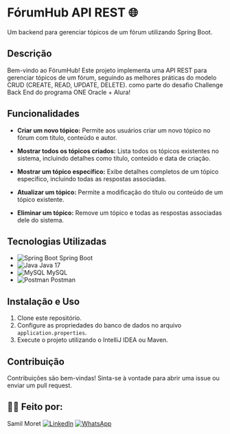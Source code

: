 #  FórumHub API REST 🌐

Um backend para gerenciar tópicos de um fórum utilizando Spring Boot.

## Descrição
Bem-vindo ao FórumHub! Este projeto implementa uma API REST para gerenciar tópicos de um fórum, seguindo as melhores práticas do modelo CRUD (CREATE, READ, UPDATE, DELETE).
como parte do desafio Challenge Back End do programa ONE Oracle + Alura!

## Funcionalidades
- **Criar um novo tópico:** Permite aos usuários criar um novo tópico no fórum com título, conteúdo e autor.
  
- **Mostrar todos os tópicos criados:** Lista todos os tópicos existentes no sistema, incluindo detalhes como título, conteúdo e data de criação.
  
- **Mostrar um tópico específico:** Exibe detalhes completos de um tópico específico, incluindo todas as respostas associadas.

- **Atualizar um tópico:** Permite a modificação do título ou conteúdo de um tópico existente.

- **Eliminar um tópico:** Remove um tópico e todas as respostas associadas dele do sistema.

## Tecnologias Utilizadas
- ![Spring Boot](https://www.vectorlogo.zone/logos/springio/springio-icon.svg) Spring Boot
- ![Java](https://www.vectorlogo.zone/logos/java/java-icon.svg) Java 17 
- ![MySQL](https://www.vectorlogo.zone/logos/mysql/mysql-icon.svg) MySQL
- ![Postman](https://www.vectorlogo.zone/logos/getpostman/getpostman-icon.svg) Postman 

## Instalação e Uso
1. Clone este repositório.
2. Configure as propriedades do banco de dados no arquivo `application.properties`.
3. Execute o projeto utilizando o IntelliJ IDEA ou Maven.

## Contribuição
Contribuições são bem-vindas! Sinta-se à vontade para abrir uma issue ou enviar um pull request.

## 🧑‍💻 Feito por:
Samil Moret
[![LinkedIn](https://img.icons8.com/color/48/linkedin.png)](https://www.linkedin.com/in/samilmoret/)
[![WhatsApp](https://img.icons8.com/color/48/whatsapp--v1.png)](https://linkwhats.app/f27e11)


